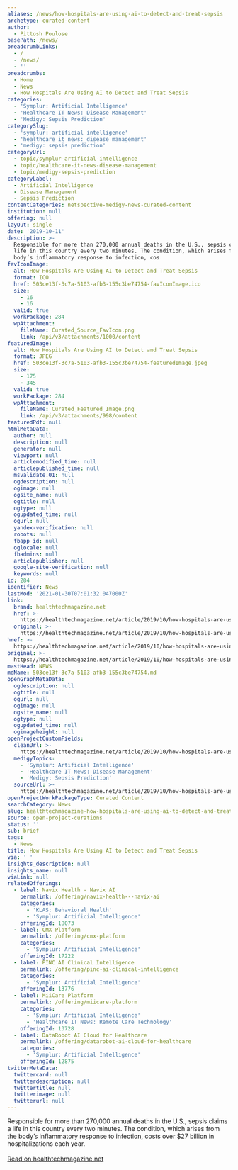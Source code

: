 ```yaml
---
aliases: /news/how-hospitals-are-using-ai-to-detect-and-treat-sepsis
archetype: curated-content
author:
  - Pittosh Poulose
basePath: /news/
breadcrumbLinks:
  - /
  - /news/
  - ''
breadcrumbs:
  - Home
  - News
  - How Hospitals Are Using AI to Detect and Treat Sepsis
categories:
  - 'Symplur: Artificial Intelligence'
  - 'Healthcare IT News: Disease Management'
  - 'Medigy: Sepsis Prediction'
categorySlug:
  - 'symplur: artificial intelligence'
  - 'healthcare it news: disease management'
  - 'medigy: sepsis prediction'
categoryUrl:
  - topic/symplur-artificial-intelligence
  - topic/healthcare-it-news-disease-management
  - topic/medigy-sepsis-prediction
categoryLabel:
  - Artificial Intelligence
  - Disease Management
  - Sepsis Prediction
contentCategories: netspective-medigy-news-curated-content
institution: null
offering: null
layOut: single
date: '2019-10-11'
description: >-
  Responsible for more than 270,000 annual deaths in the U.S., sepsis claims a
  life in this country every two minutes. The condition, which arises from the
  body’s inflammatory response to infection, cos
favIconImage:
  alt: How Hospitals Are Using AI to Detect and Treat Sepsis
  format: ICO
  href: 503ce13f-3c7a-5103-afb3-155c3be74754-favIconImage.ico
  size:
    - 16
    - 16
  valid: true
  workPackage: 284
  wpAttachment:
    fileName: Curated_Source_FavIcon.png
    link: /api/v3/attachments/1000/content
featuredImage:
  alt: How Hospitals Are Using AI to Detect and Treat Sepsis
  format: JPEG
  href: 503ce13f-3c7a-5103-afb3-155c3be74754-featuredImage.jpeg
  size:
    - 175
    - 345
  valid: true
  workPackage: 284
  wpAttachment:
    fileName: Curated_Featured_Image.png
    link: /api/v3/attachments/998/content
featuredPdf: null
htmlMetaData:
  author: null
  description: null
  generator: null
  viewport: null
  articlemodified_time: null
  articlepublished_time: null
  msvalidate.01: null
  ogdescription: null
  ogimage: null
  ogsite_name: null
  ogtitle: null
  ogtype: null
  ogupdated_time: null
  ogurl: null
  yandex-verification: null
  robots: null
  fbapp_id: null
  oglocale: null
  fbadmins: null
  articlepublisher: null
  google-site-verification: null
  keywords: null
id: 284
identifier: News
lastMod: '2021-01-30T07:01:32.047000Z'
link:
  brand: healthtechmagazine.net
  href: >-
    https://healthtechmagazine.net/article/2019/10/how-hospitals-are-using-ai-detect-and-treat-sepsis
  original: >-
    https://healthtechmagazine.net/article/2019/10/how-hospitals-are-using-ai-detect-and-treat-sepsis
href: >-
  https://healthtechmagazine.net/article/2019/10/how-hospitals-are-using-ai-detect-and-treat-sepsis
original: >-
  https://healthtechmagazine.net/article/2019/10/how-hospitals-are-using-ai-detect-and-treat-sepsis
mastHead: NEWS
mdName: 503ce13f-3c7a-5103-afb3-155c3be74754.md
openGraphMetaData:
  ogdescription: null
  ogtitle: null
  ogurl: null
  ogimage: null
  ogsite_name: null
  ogtype: null
  ogupdated_time: null
  ogimageheight: null
openProjectCustomFields:
  cleanUrl: >-
    https://healthtechmagazine.net/article/2019/10/how-hospitals-are-using-ai-detect-and-treat-sepsis
  medigyTopics:
    - 'Symplur: Artificial Intelligence'
    - 'Healthcare IT News: Disease Management'
    - 'Medigy: Sepsis Prediction'
  sourceUrl: >-
    https://healthtechmagazine.net/article/2019/10/how-hospitals-are-using-ai-detect-and-treat-sepsis
openProjectWorkPackageType: Curated Content
searchCategory: News
slug: healthtechmagazine-how-hospitals-are-using-ai-to-detect-and-treat-sepsis
source: open-project-curations
status: ''
sub: brief
tags:
  - News
title: How Hospitals Are Using AI to Detect and Treat Sepsis
via: ' '
insights_description: null
insights_name: null
viaLink: null
relatedOfferings:
  - label: Navix Health - Navix AI
    permalink: /offering/navix-health---navix-ai
    categories:
      - 'KLAS: Behavioral Health'
      - 'Symplur: Artificial Intelligence'
    offeringId: 18073
  - label: CMX Platform
    permalink: /offering/cmx-platform
    categories:
      - 'Symplur: Artificial Intelligence'
    offeringId: 17222
  - label: PINC AI Clinical Intelligence
    permalink: /offering/pinc-ai-clinical-intelligence
    categories:
      - 'Symplur: Artificial Intelligence'
    offeringId: 13776
  - label: MiiCare Platform
    permalink: /offering/miicare-platform
    categories:
      - 'Symplur: Artificial Intelligence'
      - 'Healthcare IT News: Remote Care Technology'
    offeringId: 13728
  - label: DataRobot AI Cloud for Healthcare
    permalink: /offering/datarobot-ai-cloud-for-healthcare
    categories:
      - 'Symplur: Artificial Intelligence'
    offeringId: 12875
twitterMetaData:
  twittercard: null
  twitterdescription: null
  twittertitle: null
  twitterimage: null
  twitterurl: null
---
```

Responsible for more than 270,000 annual deaths in the U.S., sepsis claims a life in this country every two minutes. The condition, which arises from the body’s inflammatory response to infection, costs over $27 billion in hospitalizations each year. <br><br><a target="_blank" href=https://healthtechmagazine.net/article/2019/10/how-hospitals-are-using-ai-detect-and-treat-sepsis>Read on healthtechmagazine.net</a>